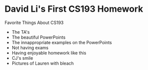 # David Li's First CS193 Homework

Favorite Things About CS193
- The TA's
- The beautiful PowerPoints
- The innappropriate examples on the PowerPoints
- Not having exams
- Having enjoyable homework like this
- CJ's smile
- Pictures of Lauren with bleach
